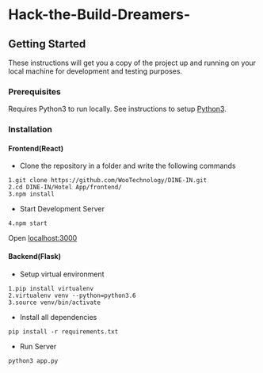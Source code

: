 # Hack-the-Build-Dreamers-

## Getting Started
These instructions will get you a copy of the project up and running on your local machine for development and testing purposes.

### Prerequisites
Requires Python3 to run locally. See instructions to setup [Python3](https://www.python.org/downloads/).

### Installation
#### Frontend(React)
* Clone the repository in a folder and write the following commands
```
1.git clone https://github.com/WooTechnology/DINE-IN.git
2.cd DINE-IN/Hotel App/frontend/
3.npm install
```
* Start Development Server
```
4.npm start
```
Open [localhost:3000](https://localhost:3000)
#### Backend(Flask)
* Setup virtual environment
```
1.pip install virtualenv
2.virtualenv venv --python=python3.6
3.source venv/bin/activate
```
* Install all dependencies
```
pip install -r requirements.txt
```
* Run Server
```
python3 app.py
```

